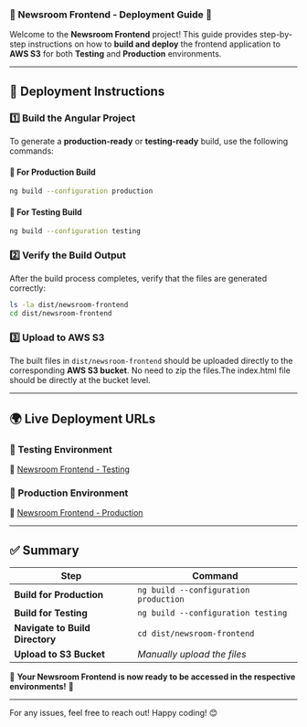 ### **📰 Newsroom Frontend - Deployment Guide** 🚀

Welcome to the **Newsroom Frontend** project! This guide provides step-by-step instructions on how to **build and deploy** the frontend application to **AWS S3** for both **Testing** and **Production** environments.

---

## **📌 Deployment Instructions**
### **1️⃣ Build the Angular Project**
To generate a **production-ready** or **testing-ready** build, use the following commands:

#### 🔹 **For Production Build**
```sh
ng build --configuration production
```

#### 🔹 **For Testing Build**
```sh
ng build --configuration testing
```

### **2️⃣ Verify the Build Output**
After the build process completes, verify that the files are generated correctly:

```sh
ls -la dist/newsroom-frontend
cd dist/newsroom-frontend
```

### **3️⃣ Upload to AWS S3**
The built files in `dist/newsroom-frontend` should be uploaded directly to the corresponding **AWS S3 bucket**. No need to zip the files.The index.html file should be directly at the bucket level.

---

## **🌍 Live Deployment URLs**
### **🔹 Testing Environment**
📍 [Newsroom Frontend - Testing](http://newsroom-frontend-testing.s3-website.us-east-2.amazonaws.com/)

### **🔹 Production Environment**
📍 [Newsroom Frontend - Production](http://newsroom-frontend-production.s3-website.us-east-2.amazonaws.com/)

---

## **✅ Summary**
| Step | Command |
|------|---------|
| **Build for Production** | `ng build --configuration production` |
| **Build for Testing** | `ng build --configuration testing` |
| **Navigate to Build Directory** | `cd dist/newsroom-frontend` |
| **Upload to S3 Bucket** | *Manually upload the files* |

🚀 **Your Newsroom Frontend is now ready to be accessed in the respective environments!** 🎉

---

For any issues, feel free to reach out! Happy coding! 😊
